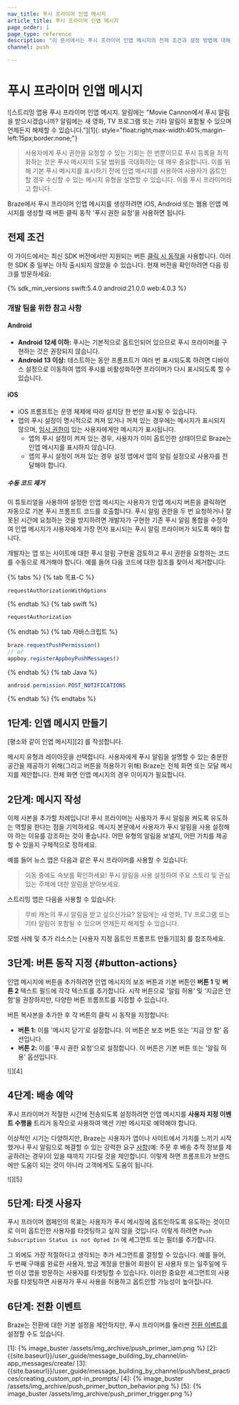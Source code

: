 ```yaml
---
nav_title: 푸시 프라이머 인앱 메시지
article_title: 푸시 프라이머 인앱 메시지
page_order: 1
page_type: reference
description: "이 문서에서는 푸시 프라이머 인앱 메시지의 전제 조건과 설정 방법에 대해 설명합니다."
channel: push

---
```


# 푸시 프라이머 인앱 메시지

![스트리밍 앱용 푸시 프라이머 인앱 메시지. 알림에는 "Movie Cannon에서 푸시 알림을 받으시겠습니까? 알림에는 새 영화, TV 프로그램 또는 기타 알림이 포함될 수 있으며 언제든지 해제할 수 있습니다."][1]{: style="float:right;max-width:40%;margin-left:15px;border:none;"}

> 사용자에게 푸시 권한을 요청할 수 있는 기회는 한 번뿐이므로 푸시 등록을 최적화하는 것은 푸시 메시지의 도달 범위를 극대화하는 데 매우 중요합니다. 이를 위해 기본 푸시 메시지를 표시하기 전에 인앱 메시지를 사용하여 사용자가 옵트인할 경우 수신할 수 있는 메시지 유형을 설명할 수 있습니다. 이를 푸시 프라이머라고 합니다.

Braze에서 푸시 프라이머 인앱 메시지를 생성하려면 iOS, Android 또는 웹용 인앱 메시지를 생성할 때 버튼 클릭 동작 '푸시 권한 요청'을 사용하면 됩니다.

## 전제 조건

이 가이드에서는 최신 SDK 버전에서만 지원되는 버튼 [클릭 시 동작을](#button-actions) 사용합니다. 이러한 SDK 중 일부는 아직 출시되지 않았을 수 있습니다. 현재 버전을 확인하려면 다음 링크를 방문하세요:

{% sdk_min_versions swift:5.4.0 android:21.0.0 web:4.0.3 %}

### 개발 팀을 위한 참고 사항

#### Android

- **Android 12세 이하:** 푸시는 기본적으로 옵트인되어 있으므로 푸시 프라이머를 구현하는 것은 권장되지 않습니다.
- **Android 13 이상:** 테스트하는 동안 프롬프트가 여러 번 표시되도록 하려면 디바이스 설정으로 이동하여 앱의 푸시를 비활성화하면 프라이머가 다시 표시되도록 할 수 있습니다.

#### iOS

- iOS 프롬프트는 운영 체제에 따라 설치당 한 번만 표시될 수 있습니다.
- 앱의 푸시 설정이 명시적으로 켜져 있거나 꺼져 있는 경우에는 메시지가 표시되지 않으며, [임시 권한이](https://developer.apple.com/documentation/usernotifications/asking_permission_to_use_notifications#3544375) 있는 사용자에게만 메시지가 표시됩니다.
  - 앱의 푸시 설정이 켜져 있는 경우, 사용자가 이미 옵트인한 상태이므로 Braze는 인앱 메시지를 표시하지 않습니다.
  - 앱의 푸시 설정이 꺼져 있는 경우 설정 앱에서 앱의 알림 설정으로 사용자를 전달해야 합니다.

##### 수동 코드 제거

이 튜토리얼을 사용하여 설정한 인앱 메시지는 사용자가 인앱 메시지 버튼을 클릭하면 자동으로 기본 푸시 프롬프트 코드를 호출합니다. 푸시 알림 권한을 두 번 요청하거나 잘못된 시간에 요청하는 것을 방지하려면 개발자가 구현한 기존 푸시 알림 통합을 수정하여 인앱 메시지가 사용자에게 가장 먼저 표시되는 푸시 알림 프라이머가 되도록 해야 합니다.

개발자는 앱 또는 사이트에 대한 푸시 알림 구현을 검토하고 푸시 권한을 요청하는 코드를 수동으로 제거해야 합니다. 예를 들어 다음 코드에 대한 참조를 찾아서 제거합니다:

{% tabs %}
{% tab 목표-C %}
```objc
requestAuthorizationWithOptions
```
{% endtab %}
{% tab swift %}
```swift
requestAuthorization
```
{% endtab %}
{% tab 자바스크립트 %}
```javascript
braze.requestPushPermission()
// or
appboy.registerAppboyPushMessages()
```
{% endtab %}
{% tab Java %}
```java
android.permission.POST_NOTIFICATIONS
```
{% endtab %}
{% endtabs %}

## 1단계: 인앱 메시지 만들기

\[평소와 같이 인앱 메시지][2] 를 작성합니다.

메시지 유형과 레이아웃을 선택합니다. 사용자에게 푸시 알림을 설명할 수 있는 충분한 공간을 제공하기 위해(그리고 버튼을 허용하기 위해) Braze는 전체 화면 또는 모달 메시지를 제안합니다. 전체 화면 인앱 메시지의 경우 이미지가 필요합니다. 

## 2단계: 메시지 작성

이제 사본을 추가할 차례입니다! 푸시 프라이머는 사용자가 푸시 알림을 켜도록 유도하는 역할을 한다는 점을 기억하세요. 메시지 본문에서 사용자가 푸시 알림을 사용 설정해야 하는 이유를 강조하는 것이 좋습니다. 어떤 유형의 알림을 보낼지, 어떤 가치를 제공할 수 있을지 구체적으로 정하세요.

예를 들어 뉴스 앱은 다음과 같은 푸시 프라이머를 사용할 수 있습니다:

> 이동 중에도 속보를 확인하세요! 푸시 알림을 사용 설정하여 주요 스토리 및 관심 있는 주제에 대한 알림을 받아보세요.

스트리밍 앱은 다음을 사용할 수 있습니다:

> 무비 캐논의 푸시 알림을 받고 싶으신가요? 알림에는 새 영화, TV 프로그램 또는 기타 알림이 포함될 수 있으며 언제든지 해제할 수 있습니다.

모범 사례 및 추가 리소스는 \[사용자 지정 옵트인 프롬프트 만들기][3] 를 참조하세요.

## 3단계: 버튼 동작 지정 {#button-actions}

인앱 메시지에 버튼을 추가하려면 인앱 메시지의 보조 버튼과 기본 버튼인 **버튼 1** 및 **버튼 2** 텍스트 필드에 각각 텍스트를 추가합니다. 시작 버튼으로 '알림 허용' 및 '지금은 안 함'을 권장하지만, 다양한 버튼 프롬프트를 지정할 수 있습니다.

버튼 복사본을 추가한 후 각 버튼의 클릭 시 동작을 지정합니다:

- **버튼 1:** 이를 '메시지 닫기'로 설정합니다. 이 버튼은 보조 버튼 또는 '지금 안 함' 옵션입니다.
- **버튼 2:** 이를 '푸시 권한 요청'으로 설정합니다. 이 버튼은 기본 버튼 또는 '알림 허용' 옵션입니다.

![][4]

## 4단계: 배송 예약

푸시 프라이머가 적절한 시간에 전송되도록 설정하려면 인앱 메시지를 **사용자 지정 이벤트 수행을** 트리거 동작으로 사용하여 액션 기반 메시지로 예약해야 합니다.

이상적인 시기는 다양하지만, Braze는 사용자가 앱이나 사이트에서 가치를 느끼기 시작했거나 푸시 알림으로 해결할 수 있는 강력한 요구 [사항](https://www.braze.com/resources/videos/mapping-high-value-actions)(예: 주문 후 배송 추적 정보를 제공하려는 경우)이 있을 때까지 기다릴 것을 제안합니다. 이렇게 하면 프롬프트가 브랜드에만 도움이 되는 것이 아니라 고객에게도 도움이 됩니다.

![][5]

## 5단계: 타겟 사용자

푸시 프라이머 캠페인의 목표는 사용자가 푸시 메시징에 옵트인하도록 유도하는 것이므로 이미 옵트인한 사용자를 타겟팅하고 싶지 않을 것입니다. 이렇게 하려면 `Push Subscription Status is not Opted In` 에 세그먼트 또는 필터를 추가합니다.

그 외에도 가장 적절하다고 생각되는 추가 세그먼트를 결정할 수 있습니다. 예를 들어, 두 번째 구매를 완료한 사용자, 방금 계정을 만들어 회원이 된 사용자 또는 일주일에 두 번 이상 앱을 방문하는 사용자를 타겟팅할 수 있습니다. 이러한 중요한 세그먼트의 사용자를 타겟팅하면 사용자가 푸시 사용을 허용하고 옵트인할 가능성이 높아집니다.

## 6단계: 전환 이벤트

Braze는 전환에 대한 기본 설정을 제안하지만, 푸시 프라이머를 둘러싼 [전환 이벤트를]({{site.baseurl}}/user_guide/engagement_tools/campaigns/building_campaigns/conversion_events/) 설정할 수도 있습니다.

[1]: {% image_buster /assets/img_archive/push_primer_iam.png %}
[2]: {{site.baseurl}}/user_guide/message_building_by_channel/in-app_messages/create/
[3]: {{site.baseurl}}/user_guide/message_building_by_channel/push/best_practices/creating_custom_opt-in_prompts/
[4]: {% image_buster /assets/img_archive/push_primer_button_behavior.png %}
[5]: {% image_buster /assets/img_archive/push_primer_trigger.png %}
